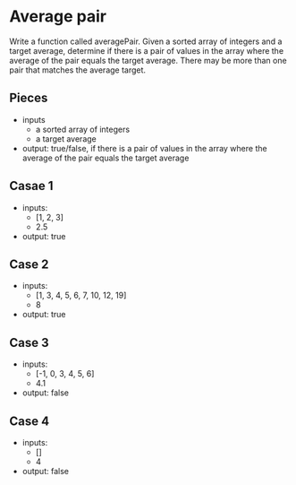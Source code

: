 # Average pair

Write a function called averagePair.
Given a sorted array of integers and a target average,
determine if there is a pair of values in the array where the average of the pair equals the target average.
There may be more than one pair that matches the average target.

## Pieces

- inputs
  - a sorted array of integers
  - a target average
- output: true/false, if there is a pair of values in the array where the average of the pair equals the target average

## Casae 1

- inputs:
  - [1, 2, 3]
  - 2.5
- output: true

## Case 2

- inputs:
  - [1, 3, 4, 5, 6, 7, 10, 12, 19]
  - 8
- output: true

## Case 3

- inputs:
  - [-1, 0, 3, 4, 5, 6]
  - 4.1
- output: false

## Case 4

- inputs:
  - []
  - 4
- output: false

